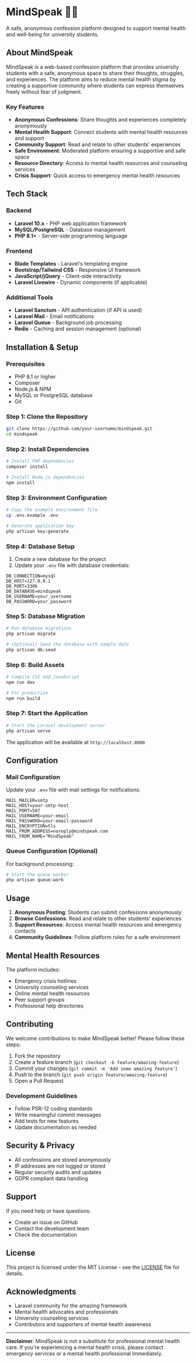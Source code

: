 # MindSpeak 🧠💭

A safe, anonymous confession platform designed to support mental health and well-being for university students.

## About MindSpeak

MindSpeak is a web-based confession platform that provides university students with a safe, anonymous space to share their thoughts, struggles, and experiences. The platform aims to reduce mental health stigma by creating a supportive community where students can express themselves freely without fear of judgment.

### Key Features

- **Anonymous Confessions**: Share thoughts and experiences completely anonymously
- **Mental Health Support**: Connect students with mental health resources and support
- **Community Support**: Read and relate to other students' experiences
- **Safe Environment**: Moderated platform ensuring a supportive and safe space
- **Resource Directory**: Access to mental health resources and counseling services
- **Crisis Support**: Quick access to emergency mental health resources

## Tech Stack

### Backend
- **Laravel 10.x** - PHP web application framework
- **MySQL/PostgreSQL** - Database management
- **PHP 8.1+** - Server-side programming language

### Frontend
- **Blade Templates** - Laravel's templating engine
- **Bootstrap/Tailwind CSS** - Responsive UI framework
- **JavaScript/jQuery** - Client-side interactivity
- **Laravel Livewire** - Dynamic components (if applicable)

### Additional Tools
- **Laravel Sanctum** - API authentication (if API is used)
- **Laravel Mail** - Email notifications
- **Laravel Queue** - Background job processing
- **Redis** - Caching and session management (optional)

## Installation & Setup

### Prerequisites
- PHP 8.1 or higher
- Composer
- Node.js & NPM
- MySQL or PostgreSQL database
- Git

### Step 1: Clone the Repository
```bash
git clone https://github.com/your-username/mindspeak.git
cd mindspeak
```

### Step 2: Install Dependencies
```bash
# Install PHP dependencies
composer install

# Install Node.js dependencies
npm install
```

### Step 3: Environment Configuration
```bash
# Copy the example environment file
cp .env.example .env

# Generate application key
php artisan key:generate
```

### Step 4: Database Setup
1. Create a new database for the project
2. Update your `.env` file with database credentials:
```env
DB_CONNECTION=mysql
DB_HOST=127.0.0.1
DB_PORT=3306
DB_DATABASE=mindspeak
DB_USERNAME=your_username
DB_PASSWORD=your_password
```

### Step 5: Database Migration
```bash
# Run database migrations
php artisan migrate

# (Optional) Seed the database with sample data
php artisan db:seed
```

### Step 6: Build Assets
```bash
# Compile CSS and JavaScript
npm run dev

# For production
npm run build
```

### Step 7: Start the Application
```bash
# Start the Laravel development server
php artisan serve
```

The application will be available at `http://localhost:8000`

## Configuration

### Mail Configuration
Update your `.env` file with mail settings for notifications:
```env
MAIL_MAILER=smtp
MAIL_HOST=your-smtp-host
MAIL_PORT=587
MAIL_USERNAME=your-email
MAIL_PASSWORD=your-email-password
MAIL_ENCRYPTION=tls
MAIL_FROM_ADDRESS=noreply@mindspeak.com
MAIL_FROM_NAME="MindSpeak"
```

### Queue Configuration (Optional)
For background processing:
```bash
# Start the queue worker
php artisan queue:work
```

## Usage

1. **Anonymous Posting**: Students can submit confessions anonymously
2. **Browse Confessions**: Read and relate to other students' experiences
3. **Support Resources**: Access mental health resources and emergency contacts
4. **Community Guidelines**: Follow platform rules for a safe environment

## Mental Health Resources

The platform includes:
- Emergency crisis hotlines
- University counseling services
- Online mental health resources
- Peer support groups
- Professional help directories

## Contributing

We welcome contributions to make MindSpeak better! Please follow these steps:

1. Fork the repository
2. Create a feature branch (`git checkout -b feature/amazing-feature`)
3. Commit your changes (`git commit -m 'Add some amazing feature'`)
4. Push to the branch (`git push origin feature/amazing-feature`)
5. Open a Pull Request

### Development Guidelines
- Follow PSR-12 coding standards
- Write meaningful commit messages
- Add tests for new features
- Update documentation as needed

## Security & Privacy

- All confessions are stored anonymously
- IP addresses are not logged or stored
- Regular security audits and updates
- GDPR compliant data handling

## Support

If you need help or have questions:
- Create an issue on GitHub
- Contact the development team
- Check the documentation

## License

This project is licensed under the MIT License - see the [LICENSE](LICENSE) file for details.

## Acknowledgments

- Laravel community for the amazing framework
- Mental health advocates and professionals
- University counseling services
- Contributors and supporters of mental health awareness

---

**Disclaimer**: MindSpeak is not a substitute for professional mental health care. If you're experiencing a mental health crisis, please contact emergency services or a mental health professional immediately.
